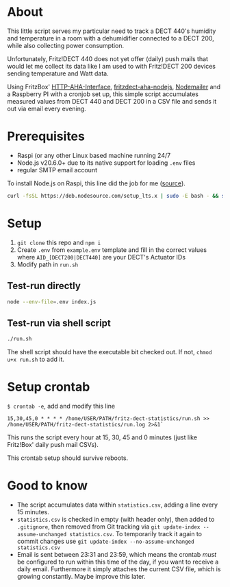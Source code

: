 # About
This little script serves my particular need to track a DECT 440's humidity and temperature in a room with a dehumidifier connected to a DECT 200, while also collecting power consumption.

Unfortunately, Fritz!DECT 440 does not yet offer (daily) push mails that would let me collect its data like I am used to with Fritz!DECT 200 devices sending temperature and Watt data.

Using FritzBox' [HTTP-AHA-Interface](https://avm.de/fileadmin/user_upload/Global/Service/Schnittstellen/AHA-HTTP-Interface.pdf), [fritzdect-aha-nodejs](https://github.com/foxthefox/fritzdect-aha-nodejs), [Nodemailer](https://nodemailer.com/) and a Raspberry PI with a cronjob set up, this simple script accumulates measured values from DECT 440 and DECT 200 in a CSV file and sends it out via email every evening.

# Prerequisites
- Raspi (or any other Linux based machine running 24/7
- Node.js v20.6.0+ due to its native support for loading `.env` files
- regular SMTP email account

To install Node.js on Raspi, this line did the job for me ([source](https://gist.github.com/stonehippo/f4ef8446226101e8bed3e07a58ea512a#install-with-apt-using-nodesource-binary-distribution)).
```sh
curl -fsSL https://deb.nodesource.com/setup_lts.x | sudo -E bash - && sudo apt-get install -y nodejs
```

# Setup
1. `git clone` this repo and `npm i`
2. Create `.env` from `example.env` template and fill in the correct values where `AID_[DECT200|DECT440]` are your DECT's Actuator IDs
3. Modify path in `run.sh`

## Test-run directly
```bash
node --env-file=.env index.js
```

## Test-run via shell script
```sh
./run.sh
```
The shell script should have the executable bit checked out. If not, `chmod u+x run.sh` to add it.

# Setup crontab
`$ crontab -e`, add and modify this line
```
15,30,45,0 * * * * /home/USER/PATH/fritz-dect-statistics/run.sh >> /home/USER/PATH/fritz-dect-statistics/run.log 2>&1`
```
This runs the script every hour at 15, 30, 45 and 0 minutes (just like Fritz!Box' daily push mail CSVs).

This crontab setup should survive reboots.

# Good to know
- The script accumulates data within `statistics.csv`, adding a line every 15 minutes. 
- `statistics.csv` is checked in empty (with header only), then added to `.gitignore`, then removed from Git tracking via `git update-index --assume-unchanged statistics.csv`. To temporarily track it again to commit changes use `git update-index --no-assume-unchanged statistics.csv`
- Email is sent between 23:31 and 23:59, which means the crontab _must_ be configured to run within this time of the day, if you want to receive a daily email. Furthermore it simply attaches the current CSV file, which is growing constantly. Maybe improve this later.
